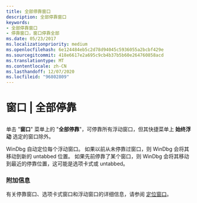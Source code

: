 ```yaml
---
title: 全部停靠窗口
description: 全部停靠窗口
keywords:
- 全部停靠窗口
- 停靠窗口，窗口停靠全部
ms.date: 05/23/2017
ms.localizationpriority: medium
ms.openlocfilehash: 6e124484eb5c2d78d94045c5936055a2bcbf429e
ms.sourcegitcommit: 418e6617e2a695c9cb4b37b5b60e264760858acd
ms.translationtype: MT
ms.contentlocale: zh-CN
ms.lasthandoff: 12/07/2020
ms.locfileid: "96802809"
---
```

# <a name="window--dock-all"></a>窗口 | 全部停靠


## <span id="ddk_window_dock_all_dbg"></span><span id="DDK_WINDOW_DOCK_ALL_DBG"></span>


单击 "**窗口**" 菜单上的 "**全部停靠**"，可停靠所有浮动窗口，但其快捷菜单上 **始终浮动** 选定的窗口除外。

WinDbg 自动定位每个浮动窗口。 如果以前从未停靠过窗口，则 WinDbg 会将其移动到新的 untabbed 位置。 如果先前停靠了某个窗口，则 WinDbg 会将其移动到最近的停靠位置，这可能是选项卡式或 untabbed。

### <a name="span-idadditional_informationspanspan-idadditional_informationspanadditional-information"></a><span id="additional_information"></span><span id="ADDITIONAL_INFORMATION"></span>附加信息

有关停靠窗口、选项卡式窗口和浮动窗口的详细信息，请参阅 [定位窗口](positioning-the-windows.md)。

 

 





